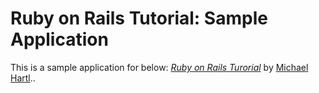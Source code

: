 # Ruby on Rails Tutorial: Sample Application

This is a sample application for below:
[*Ruby on Rails Turorial*](http://railstutorial.jp)
by [Michael Hartl](http://www.michaelhartl.com/)..
